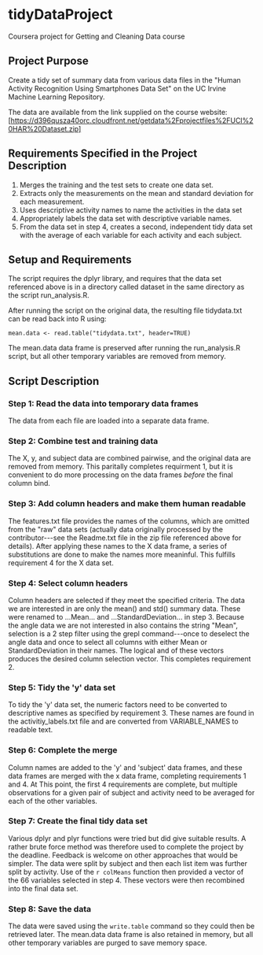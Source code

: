 # tidyDataProject
Coursera project for Getting and Cleaning Data course

## Project Purpose
Create a tidy set of summary data from various data files in the
"Human Activity Recognition Using Smartphones Data Set" on the
UC Irvine Machine Learning Repository.  

The data are available from the link supplied on the course website: 
[https://d396qusza40orc.cloudfront.net/getdata%2Fprojectfiles%2FUCI%20HAR%20Dataset.zip]  


## Requirements Specified in the Project Description

1. Merges the training and the test sets to create one data set.
2. Extracts only the measurements on the mean and standard deviation for each measurement. 
3. Uses descriptive activity names to name the activities in the data set
4. Appropriately labels the data set with descriptive variable names. 
5. From the data set in step 4, creates a second, independent tidy data set with the average of each variable for each activity and each subject.


## Setup and Requirements

The script requires the dplyr library, and requires that the data set referenced
above is in a directory called dataset in the same directory as the script
run_analysis.R.  

After running the script on the original data, the resulting file tidydata.txt can
be read back into R using:
```{r eval = FALSE}
mean.data <- read.table("tidydata.txt", header=TRUE)
```
The mean.data data frame is preserved after running the run_analysis.R script,
but all other temporary variables are removed from memory.


## Script Description

### Step 1: Read the data into temporary data frames
The data from each file are loaded into a separate data frame.

### Step 2: Combine test and training data
The X, y, and subject data are combined pairwise, and the original data
are removed from memory. This paritally completes requirment 1, but it is
convenient to do more processing on the data frames _before_ the final column
bind.

### Step 3: Add column headers and make them human readable
The features.txt file provides the names of the columns, which are omitted from
the "raw" data sets (actually data originally processed by the contributor---see
the Readme.txt file in the zip file referenced above for details).  After
applying these names to the X data frame, a series of substitutions are done to
make the names more meaninful.  This fulfills requirement 4 for the X data set.

### Step 4: Select column headers
Column headers are selected if they meet the specified criteria.
The data we are interested in are only the mean() and std() summary data.  These
were renamed to ...Mean... and ...StandardDeviation... in step 3.  Because the
angle data we are not interested in also contains the string "Mean", selection
is a 2 step filter using the grepl command---once to deselect the angle data and
once to select all columns with either Mean or StandardDeviation in their names.
The logical and of these vectors produces the desired column selection vector.
This completes requirement 2.

### Step 5: Tidy the 'y' data set
To tidy the 'y' data set, the numeric factors need to be converted to
descriptive names as specified by requirement 3.  These names are found in the
activitiy_labels.txt file and are converted from VARIABLE_NAMES to readable
text.

### Step 6: Complete the merge
Column names are added to the 'y' and 'subject' data frames, and these data
frames are merged with the x data frame, completing requirements 1 and 4.  At
This point, the first 4 requirements are complete, but multiple observations
for a given pair of subject and activity need to be averaged for each of the
other variables.

### Step 7: Create the final tidy data set
Various dplyr and plyr functions were tried but did give suitable results.  A
rather brute force method was therefore used to complete the project by the
deadline.  Feedback is welcome on other approaches that would be simpler.
The data were split by subject and then each list item was further split by
activity.  Use of the `r colMeans` function then provided a vector of the 66
variables selected in step 4.  These vectors were then recombined into the final
data set.

### Step 8: Save the data
The data were saved using the `write.table` command so they could then be
retrieved later.  The mean.data data frame is also retained in memory, but
all other temporary variables are purged to save memory space.




